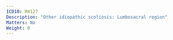 ```yaml
---
ICD10: M4127
Description: "Other idiopathic scoliosis: Lumbosacral region"
Matters: No
Weight: 0
---
```


